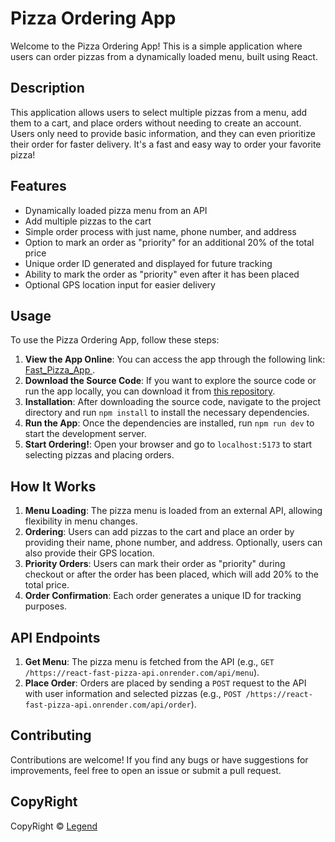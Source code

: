 # Pizza Ordering App

Welcome to the Pizza Ordering App! This is a simple application where users can order pizzas from a dynamically loaded menu, built using React.

## Description

This application allows users to select multiple pizzas from a menu, add them to a cart, and place orders without needing to create an account. Users only need to provide basic information, and they can even prioritize their order for faster delivery. It's a fast and easy way to order your favorite pizza!

## Features

- Dynamically loaded pizza menu from an API
- Add multiple pizzas to the cart
- Simple order process with just name, phone number, and address
- Option to mark an order as "priority" for an additional 20% of the total price
- Unique order ID generated and displayed for future tracking
- Ability to mark the order as "priority" even after it has been placed
- Optional GPS location input for easier delivery

## Usage

To use the Pizza Ordering App, follow these steps:

1. **View the App Online**: You can access the app through the following link: [Fast_Pizza_App
   ](https://legends-fast-pizza-app.vercel.app/).
2. **Download the Source Code**: If you want to explore the source code or run the app locally, you can download it from [this repository](https://github.com/legend4tech/Fast_Pizza_App).
3. **Installation**: After downloading the source code, navigate to the project directory and run `npm install` to install the necessary dependencies.
4. **Run the App**: Once the dependencies are installed, run `npm run dev` to start the development server.
5. **Start Ordering!**: Open your browser and go to `localhost:5173` to start selecting pizzas and placing orders.

## How It Works

1. **Menu Loading**: The pizza menu is loaded from an external API, allowing flexibility in menu changes.
2. **Ordering**: Users can add pizzas to the cart and place an order by providing their name, phone number, and address. Optionally, users can also provide their GPS location.
3. **Priority Orders**: Users can mark their order as "priority" during checkout or after the order has been placed, which will add 20% to the total price.
4. **Order Confirmation**: Each order generates a unique ID for tracking purposes.

## API Endpoints

1. **Get Menu**: The pizza menu is fetched from the API (e.g., `GET /https://react-fast-pizza-api.onrender.com/api/menu`).
2. **Place Order**: Orders are placed by sending a `POST` request to the API with user information and selected pizzas (e.g., `POST /https://react-fast-pizza-api.onrender.com/api/order`).

## Contributing

Contributions are welcome! If you find any bugs or have suggestions for improvements, feel free to open an issue or submit a pull request.

## CopyRight

CopyRight &copy; [Legend](https://github.com/legend4tech)
